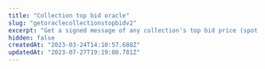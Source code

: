 ```yaml
---
title: "Collection top bid oracle"
slug: "getoraclecollectionstopbidv2"
excerpt: "Get a signed message of any collection's top bid price (spot or twap). The oracle's address is 0xAeB1D03929bF87F69888f381e73FBf75753d75AF. The address is the same for all chains."
hidden: false
createdAt: "2023-03-24T14:10:57.688Z"
updatedAt: "2023-07-27T19:19:08.781Z"
---
```

